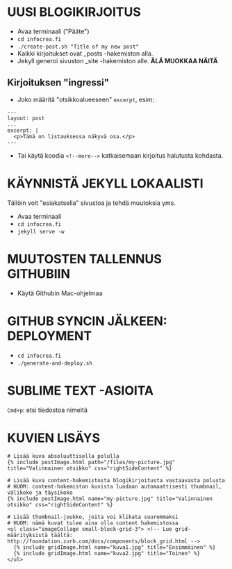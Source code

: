 UUSI BLOGIKIRJOITUS
===================

- Avaa terminaali ("Pääte")
- `cd infocrea.fi`
- `./create-post.sh "Title of my new post"`
- Kaikki kirjoitukset ovat _posts -hakemiston alla.
- Jekyll generoi sivuston _site -hakemiston alle. **ÄLÄ MUOKKAA NÄITÄ**

## Kirjoituksen "ingressi"
- Joko määritä "otsikkoalueeseen" `excerpt`, esim:
```
---
layout: post
...
excerpt: |
  <p>Tämä on listauksessa näkyvä osa.</p>
---
```
- Tai käytä koodia `<!--more-->` katkaisemaan kirjoitus halutusta kohdasta.


KÄYNNISTÄ JEKYLL LOKAALISTI
===========================
Tällöin voit "esiakatsella" sivustoa ja tehdä muutoksia yms.
- Avaa terminaali
- `cd infocrea.fi`
- `jekyll serve -w`

MUUTOSTEN TALLENNUS GITHUBIIN
=============================
- Käytä Githubin Mac-ohjelmaa

GITHUB SYNCIN JÄLKEEN: DEPLOYMENT
=================================
- `cd infocrea.fi`
- `./generate-and-deploy.sh`

SUBLIME TEXT -ASIOITA
=====================
`Cmd+p`: etsi tiedostoa nimeltä

KUVIEN LISÄYS
=============
```
# Lisää kuva absoluuttisella polulla
{% include postImage.html path="/files/my-picture.jpg" title="Valinnainen otsikko" css="rightSideContent" %}

# Lisää kuva content-hakemistosta blogikirjoitusta vastaavasta polusta
# HUOM: content-hakemiston kuvista luodaan automaattisesti thumbnail, välikoko ja täysikoko
{% include postImage.html name="my-picture.jpg" title="Valinnainen otsikko" css="rightSideContent" %}

# Lisää thumbnail-joukko, joita voi klikata suuremmaksi
# HUOM: nämä kuvat tulee aina olla content hakemistossa
<ul class="imageCollage small-block-grid-3"> <!-- Lue grid-määrityksistä täältä: http://foundation.zurb.com/docs/components/block_grid.html -->
  {% include gridImage.html name="kuva1.jpg" title="Ensimmäinen" %}
  {% include gridImage.html name="kuva2.jpg" title="Toinen" %}
</ul>
```
